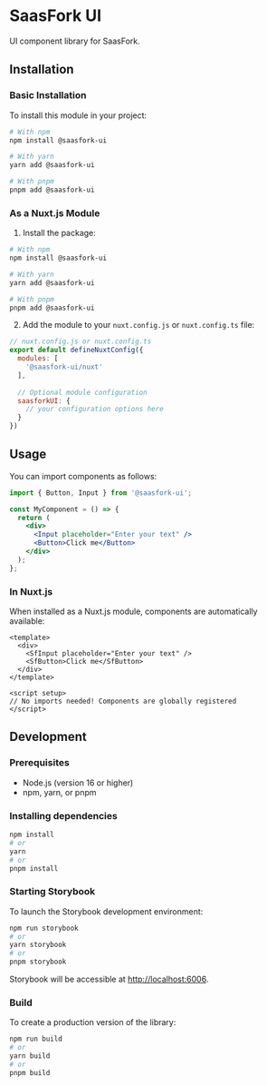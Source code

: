 # SaasFork UI

UI component library for SaasFork.

## Installation

### Basic Installation

To install this module in your project:

```bash
# With npm
npm install @saasfork-ui

# With yarn
yarn add @saasfork-ui

# With pnpm
pnpm add @saasfork-ui
```

### As a Nuxt.js Module

1. Install the package:

```bash
# With npm
npm install @saasfork-ui

# With yarn
yarn add @saasfork-ui

# With pnpm
pnpm add @saasfork-ui
```

2. Add the module to your `nuxt.config.js` or `nuxt.config.ts` file:

```js
// nuxt.config.js or nuxt.config.ts
export default defineNuxtConfig({
  modules: [
    '@saasfork-ui/nuxt'
  ],
  
  // Optional module configuration
  saasforkUI: {
    // your configuration options here
  }
})
```

## Usage

You can import components as follows:

```jsx
import { Button, Input } from '@saasfork-ui';

const MyComponent = () => {
  return (
    <div>
      <Input placeholder="Enter your text" />
      <Button>Click me</Button>
    </div>
  );
};
```

### In Nuxt.js

When installed as a Nuxt.js module, components are automatically available:

```vue
<template>
  <div>
    <SfInput placeholder="Enter your text" />
    <SfButton>Click me</SfButton>
  </div>
</template>

<script setup>
// No imports needed! Components are globally registered
</script>
```

## Development

### Prerequisites

- Node.js (version 16 or higher)
- npm, yarn, or pnpm

### Installing dependencies

```bash
npm install
# or
yarn
# or
pnpm install
```

### Starting Storybook

To launch the Storybook development environment:

```bash
npm run storybook
# or
yarn storybook
# or
pnpm storybook
```

Storybook will be accessible at [http://localhost:6006](http://localhost:6006).

### Build

To create a production version of the library:

```bash
npm run build
# or
yarn build
# or
pnpm build
```